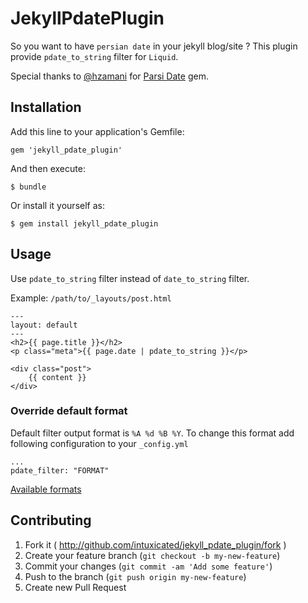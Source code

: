 # JekyllPdatePlugin

So you want to have `persian date` in your jekyll blog/site ? This plugin provide `pdate_to_string` filter for `Liquid`. 

Special thanks to [@hzamani](https://github.com/hzamani) for [Parsi Date](https://github.com/hzamani/parsi-date) gem.

## Installation

Add this line to your application's Gemfile:

    gem 'jekyll_pdate_plugin'

And then execute:

    $ bundle

Or install it yourself as:

    $ gem install jekyll_pdate_plugin

## Usage

Use `pdate_to_string` filter instead of `date_to_string` filter.

Example: `/path/to/_layouts/post.html`

    ---
    layout: default
    ---
    <h2>{{ page.title }}</h2>
    <p class="meta">{{ page.date | pdate_to_string }}</p>

    <div class="post">
        {{ content }}
    </div>

### Override default format

Default filter output format is `%A %d %B %Y`. To change this format add following configuration to your `_config.yml`

    ...
    pdate_filter: "FORMAT"

[Available formats](http://www.ruby-doc.org/stdlib-1.9.3/libdoc/date/rdoc/DateTime.html#method-i-strftime)
## Contributing

1. Fork it ( http://github.com/intuxicated/jekyll_pdate_plugin/fork )
2. Create your feature branch (`git checkout -b my-new-feature`)
3. Commit your changes (`git commit -am 'Add some feature'`)
4. Push to the branch (`git push origin my-new-feature`)
5. Create new Pull Request



